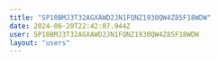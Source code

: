 ```yaml
---
title: "SP10BMJ3T32AGXAWD2JN1FQNZ1930QW4Z85F18WDW"
date: 2024-06-20T22:42:07.944Z
user: SP10BMJ3T32AGXAWD2JN1FQNZ1930QW4Z85F18WDW
layout: "users"
---
```

    